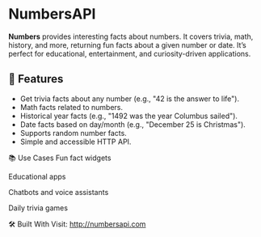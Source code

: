 # NumbersAPI

**Numbers** provides interesting facts about numbers. It covers trivia, math, history, and more, returning fun facts about a given number or date. It’s perfect for educational, entertainment, and curiosity-driven applications.

## 📌 Features

- Get trivia facts about any number (e.g., "42 is the answer to life").
- Math facts related to numbers.
- Historical year facts (e.g., "1492 was the year Columbus sailed").
- Date facts based on day/month (e.g., "December 25 is Christmas").
- Supports random number facts.
- Simple and accessible HTTP API.

📚 Use Cases
Fun fact widgets

Educational apps

Chatbots and voice assistants

Daily trivia games

🛠 Built With
Visit: http://numbersapi.com
